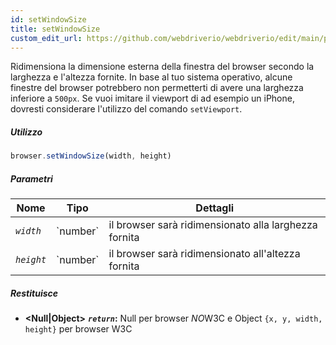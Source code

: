 ```yaml
---
id: setWindowSize
title: setWindowSize
custom_edit_url: https://github.com/webdriverio/webdriverio/edit/main/packages/webdriverio/src/commands/browser/setWindowSize.ts
---
```


Ridimensiona la dimensione esterna della finestra del browser secondo la larghezza e l'altezza fornite. In base al tuo sistema operativo, alcune finestre del browser potrebbero non permetterti di avere una larghezza inferiore a `500px`. Se vuoi imitare il viewport di ad esempio un iPhone, dovresti considerare l'utilizzo del comando `setViewport`.

##### Utilizzo

```js
browser.setWindowSize(width, height)
```

##### Parametri

<table>
  <thead>
    <tr>
      <th>Nome</th><th>Tipo</th><th>Dettagli</th>
    </tr>
  </thead>
  <tbody>
    <tr>
      <td><code><var>width</var></code></td>
      <td>`number`</td>
      <td>il browser sarà ridimensionato alla larghezza fornita</td>
    </tr>
    <tr>
      <td><code><var>height</var></code></td>
      <td>`number`</td>
      <td>il browser sarà ridimensionato all'altezza fornita</td>
    </tr>
  </tbody>
</table>

##### Restituisce

- **&lt;Null|Object&gt;**
            **<code><var>return</var></code>:**  Null per browser *NO*W3C e Object `{x, y, width, height}` per browser W3C